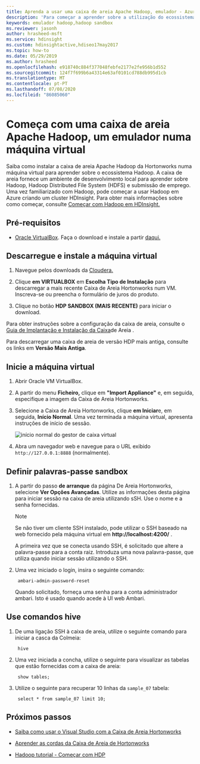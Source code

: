 ```yaml
---
title: Aprenda a usar uma caixa de areia Apache Hadoop, emulador - Azure HDInsight
description: 'Para começar a aprender sobre a utilização do ecossistema Apache Hadoop, você pode configurar uma caixa de areia Hadoop da Hortonworks em uma máquina virtual Azure. '
keywords: emulador hadoop,hadoop sandbox
ms.reviewer: jasonh
author: hrasheed-msft
ms.service: hdinsight
ms.custom: hdinsightactive,hdiseo17may2017
ms.topic: how-to
ms.date: 05/29/2019
ms.author: hrasheed
ms.openlocfilehash: e918740c884f377048febfe2177e2fe956b1d552
ms.sourcegitcommit: 124f7f699b6a43314e63af0101cd788db995d1cb
ms.translationtype: MT
ms.contentlocale: pt-PT
ms.lasthandoff: 07/08/2020
ms.locfileid: "86085060"
---
```

# <a name="get-started-with-an-apache-hadoop-sandbox-an-emulator-on-a-virtual-machine"></a>Começa com uma caixa de areia Apache Hadoop, um emulador numa máquina virtual

Saiba como instalar a caixa de areia Apache Hadoop da Hortonworks numa máquina virtual para aprender sobre o ecossistema Hadoop. A caixa de areia fornece um ambiente de desenvolvimento local para aprender sobre Hadoop, Hadoop Distributed File System (HDFS) e submissão de emprego. Uma vez familiarizado com Hadoop, pode começar a usar Hadoop em Azure criando um cluster HDInsight. Para obter mais informações sobre como começar, consulte [Começar com Hadoop em HDInsight.](apache-hadoop-linux-tutorial-get-started.md)

## <a name="prerequisites"></a>Pré-requisitos

* [Oracle VirtualBox](https://www.virtualbox.org/). Faça o download e instale a partir [daqui.](https://www.virtualbox.org/wiki/Downloads)

## <a name="download-and-install-the-virtual-machine"></a>Descarregue e instale a máquina virtual

1. Navegue pelos downloads da [Cloudera.](https://www.cloudera.com/downloads/hortonworks-sandbox/hdp.html)

1. Clique **em VIRTUALBOX** em **Escolha Tipo de Instalação** para descarregar a mais recente Caixa de Areia Hortonworks num VM. Inscreva-se ou preencha o formulário de juros do produto.

1. Clique no botão **HDP SANDBOX (MAIS RECENTE)** para iniciar o download.

Para obter instruções sobre a configuração da caixa de areia, consulte o [Guia de Implantação e Instalação da Caixa](https://hortonworks.com/tutorial/sandbox-deployment-and-install-guide/section/1/)de Areia .

Para descarregar uma caixa de areia de versão HDP mais antiga, consulte os links em **Versão Mais Antiga**.

## <a name="start-the-virtual-machine"></a>Inicie a máquina virtual

1. Abrir Oracle VM VirtualBox.
1. A partir do menu **Ficheiro,** clique em **"Import Appliance"** e, em seguida, especifique a imagem da Caixa de Areia Hortonworks.
1. Selecione a Caixa de Areia Hortonworks, clique **em Iniciar**e, em seguida, **Início Normal**. Uma vez terminada a máquina virtual, apresenta instruções de início de sessão.

    ![início normal do gestor de caixa virtual](./media/apache-hadoop-emulator-get-started/virtualbox-normal-start.png)

1. Abra um navegador web e navegue para o URL exibido `http://127.0.0.1:8888` (normalmente).

## <a name="set-sandbox-passwords"></a>Definir palavras-passe sandbox

1. A partir do passo **de arranque** da página De Areia Hortonworks, selecione **Ver Opções Avançadas**. Utilize as informações desta página para iniciar sessão na caixa de areia utilizando sSH. Use o nome e a senha fornecidas.

   > [!NOTE]
   > Se não tiver um cliente SSH instalado, pode utilizar o SSH baseado na web fornecido pela máquina virtual em **http://localhost:4200/** .

    A primeira vez que se conecta usando SSH, é solicitado que altere a palavra-passe para a conta raiz. Introduza uma nova palavra-passe, que utiliza quando iniciar sessão utilizando o SSH.

2. Uma vez iniciado o login, insira o seguinte comando:

        ambari-admin-password-reset

    Quando solicitado, forneça uma senha para a conta administrador ambari. Isto é usado quando acede à UI web Ambari.

## <a name="use-hive-commands"></a>Use comandos hive

1. De uma ligação SSH à caixa de areia, utilize o seguinte comando para iniciar a casca da Colmeia:

        hive
2. Uma vez iniciada a concha, utilize o seguinte para visualizar as tabelas que estão fornecidas com a caixa de areia:

        show tables;
3. Utilize o seguinte para recuperar 10 linhas da `sample_07` tabela:

        select * from sample_07 limit 10;

## <a name="next-steps"></a>Próximos passos

* [Saiba como usar o Visual Studio com a Caixa de Areia Hortonworks](../hdinsight-hadoop-emulator-visual-studio.md)

* [Aprender as cordas da Caixa de Areia de Hortonworks](https://hortonworks.com/hadoop-tutorial/learning-the-ropes-of-the-hortonworks-sandbox/)

* [Hadoop tutorial - Começar com HDP](https://hortonworks.com/hadoop-tutorial/hello-world-an-introduction-to-hadoop-hcatalog-hive-and-pig/)
